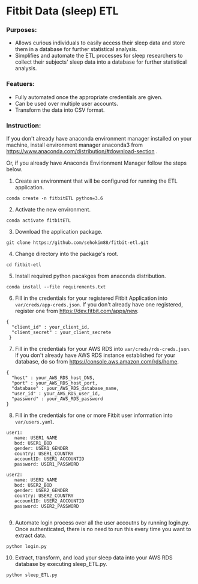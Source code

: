 # Fitbit Data (sleep) ETL


### Purposes:
- Allows curious individuals to easily access their sleep data and store them in a database for further statistical analysis.
- Simplifies and automate the ETL processes for sleep researchers to collect their subjects' sleep data into a database for further statistical analysis.


### Featuers:
- Fully automated once the appropriate credentials are given. 
- Can be used over multiple user accounts.
- Transform the data into CSV format. 


### Instruction:
If you don't already have anaconda environment manager installed on your machine,
install environment manager anaconda3 from https://www.anaconda.com/distribution/#download-section . 

Or, if you already have Anaconda Envirionment Manager follow the steps below.

1. Create an environment that will be configured for running the ETL application. 

```
conda create -n fitbitETL python=3.6
```

2. Activate the new environment.

```
conda activate fitbitETL
```

3. Download the application package.

```
git clone https://github.com/sehokim88/fitbit-etl.git 
```

4. Change directory into the package's root.

```
cd fitbit-etl 
```

5. Install required python pacakges from anaconda distribution.

```
conda install --file requirements.txt
```

6. Fill in the credentials for your registered Fitbit Application into ```var/creds/app-creds.json```.
   If you don't already have one registered, register one from https://dev.fitbit.com/apps/new. 
``` 
{
  "client_id" : your_client_id,
  "client_secret" : your_client_secrete
 }
 ```


7. Fill in the credentials for your AWS RDS into ```var/creds/rds-creds.json```. 
   If you don't already have AWS RDS instance established for your database, do so from https://console.aws.amazon.com/rds/home. 
```
{
  "host" : your_AWS_RDS_host_DNS,
  "port" : your_AWS_RDS_host_port,
  "database" : your_AWS_RDS_database_name,
  "user_id" : your_AWS_RDS_user_id,
  "password" : your_AWS_RDS_password
}
```

8. Fill in the credentials for one or more Fitbit user information into ```var/users.yaml```.
```
user1:
   name: USER1_NAME
   bod: USER1_BOD
   gender: USER1_GENDER
   country: USER1_COUNTRY
   accountID: USER1_ACCOUNTID
   password: USER1_PASSWORD
   
user2:
   name: USER2_NAME
   bod: USER2_BOD
   gender: USER2_GENDER
   country: USER2_COUNTRY
   accountID: USER2_ACCOUNTID
   password: USER2_PASSWORD
   
```
9. Automate login process over all the user accoutns by running login.py. 
   Once authenticated, there is no need to run this every time you want to extract data. 

```
python login.py 
```

10. Extract, transform, and load your sleep data into your AWS RDS database by executing sleep_ETL.py. 

```
python sleep_ETL.py
```



